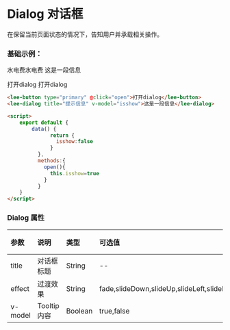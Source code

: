 # Dialog 对话框 <Badge text="news" type="error"/>
在保留当前页面状态的情况下，告知用户并承载相关操作。
### 基础示例：
<lee-dialog title="提示信息" v-model="isshow1" effect="scale">水电费水电费</lee-dialog>
<lee-dialog title="警告信息" v-model="isshow2" effect="slideDown">这是一段信息</lee-dialog>
<div class="leeblock">
    <div class="leesource">
      <lee-button type="primary" @click="open1">打开dialog</lee-button>
      <lee-button type="success" @click="open2">打开dialog</lee-button>
    </div>
<lee-code>
    
```html
<lee-button type="primary" @click="open">打开dialog</lee-button>
<lee-dialog title="提示信息" v-model="isshow">这是一段信息</lee-dialog>
```
```html
<script>
    export default {
        data() {
              return {
                isshow:false
              }
          },
          methods:{
            open(){
              this.isshow=true
            }
          }
    }
</script>
```
</lee-code>
</div>




### Dialog 属性

参数|说明|类型|可选值|默认值
:------|:------|:------|:------|:------
title|对话框标题|String|--|--
effect|过渡效果|String|fade,slideDown,slideUp,slideLeft,slideRight,scale|fade
v-model|Tooltip内容|Boolean|true,false|--

<script>
    export default {
        data() {
              return {
                isshow1:false,
                isshow2:false,
              }
          },
          methods:{
            open1(){
              this.isshow1=true
            },
            open2(){
              this.isshow2=true
            },
          }
    }
</script>
<style scoped>

</style>